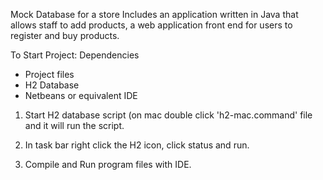 Mock Database for a store
Includes an application written in Java that allows staff to add products, a web application front end for users to register and buy products.

To Start Project:
Dependencies
- Project files
- H2 Database
- Netbeans or equivalent IDE

1. Start H2 database script (on mac double click 'h2-mac.command' file and it 
will run the script.

2. In task bar right click the H2 icon, click status and run.

2. Compile and Run program files with IDE.
